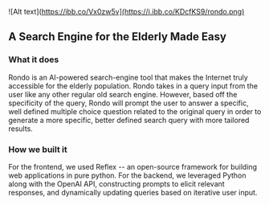 ![Alt text](https://ibb.co/Vx0zw5v](https://i.ibb.co/KDcfKS9/rondo.png)
## A Search Engine for the Elderly Made Easy

### What it does

Rondo is an AI-powered search-engine tool that makes the Internet truly accessible for the elderly population. Rondo takes in a query input from the user like any other regular old search engine. However, based off the specificity of the query, Rondo will prompt the user to answer a specific, well defined multiple choice question related to the original query in order to generate a more specific, better defined search query with more tailored results.

### How we built it

For the frontend, we used Reflex -- an open-source framework for building web applications in pure python. For the backend, we leveraged Python along with the OpenAI API, constructing prompts to elicit relevant responses, and dynamically updating queries based on iterative user input.
